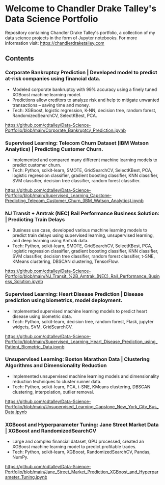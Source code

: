 # Welcome to Chandler Drake Talley's Data Science Portfolio

Repository containing Chandler Drake Talley's portfolio, a collection of my data science projects in the form of Jupyter notebooks. For more information visit: https://chandlerdraketalley.com

## Contents

### Corporate Bankruptcy Prediction | Developed model to predict at-risk companies using financial data.
- Modeled corporate bankruptcy with 99% accuracy using a finely tuned XGBoost machine learning model.
- Predictions allow creditors to analyze risk and help to mitigate unwanted transactions – saving time and money.
- Tech: XGBoost, logistic regression, K-NN, decision tree, random forest, RandomizedSearchCV, SelectKBest, PCA.

https://github.com/cdtalley/Data-Science-Portfolio/blob/main/Corporate_Bankruptcy_Prediction.ipynb

### Supervised Learning: Telecom Churn Dataset (IBM Watson Analytics) | Predicting Customer Churn.

- Implemented and compared many different machine learning models to predict customer churn. 
- Tech: Python, scikit-learn, SMOTE, GridSearchCV, SelectKBest, PCA, logistic regression classifier, gradient boosting classifier, KNN classifier, SVM classifier, decision tree classifier, random forest classifier.

https://github.com/cdtalley/Data-Science-Portfolio/blob/main/Supervised_Learning_Capstone-Predicting_Telecom_Customer_Churn_(IBM_Watson_Analytics).ipynb


### NJ Transit + Amtrak (NEC) Rail Performance Business Solution: | Predicting Train Delays

- Business use case, developed various machine learning models to predict train delays using supervised learning, unsupervised learning, and deep learning using Amtrak data.
- Tech: Python, scikit-learn, SMOTE, GridSearchCV, SelectKBest, PCA, logistic regression classifier, gradient boosting classifier, KNN classifier, SVM classifier, decision tree classifier, random forest classifier, t-SNE, KMeans clustering, DBSCAN clustering, TensorFlow.

https://github.com/cdtalley/Data-Science-Portfolio/blob/main/NJ_Transit_%2B_Amtrak_(NEC)_Rail_Performance_Business_Solution.ipynb


### Supervised Learning: Heart Disease Prediction | Disease prediction using biometrics, model deployment.
- Implemented supervised machine learning models to predict heart disease using biometric data.
- Tech: Python, scikit-learn, decision tree, random forest, Flask, jupyter widgets, SVM, GridSearchCV.

https://github.com/cdtalley/Data-Science-Portfolio/blob/main/Supervised_Learning_Heart_Disease_Prediction_using_Patient_Biometric_Data.ipynb


### Unsupervised Learning: Boston Marathon Data | Clustering Algorithms and Dimensionality Reduction

- Implemented unsupervised machine learning models and dimensionality reduction techniques to cluster runner data.
- Tech: Python, scikit-learn, PCA, t-SNE, KMeans clustering, DBSCAN clustering, interpolation, outlier removal.

https://github.com/cdtalley/Data-Science-Portfolio/blob/main/Unsupervised_Learning_Capstone_New_York_City_Bus_Data.ipynb


### XGBoost and Hyperparameter Tuning: Jane Street Market Data | XGBoost and RandomizedSearchCV

-  Large and complex financial dataset, GPU processed, created an XGBoost machine learning model to predict profitable trades. 
-  Tech: Python, scikit-learn, XGBoost, RandomizedSearchCV, Pandas, NumPy.

https://github.com/cdtalley/Data-Science-Portfolio/blob/main/Jane_Street_Market_Prediction_XGBoost_and_Hyperparameter_Tuning.ipynb
